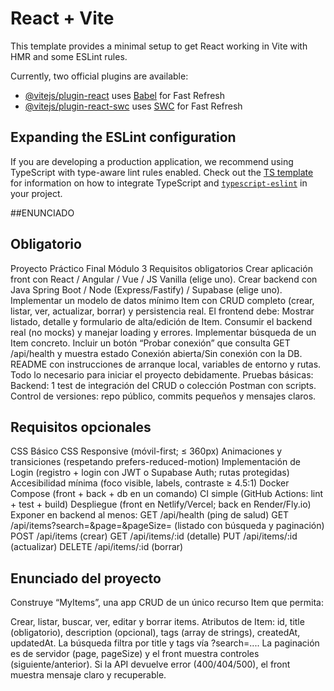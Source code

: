 # React + Vite

This template provides a minimal setup to get React working in Vite with HMR and some ESLint rules.

Currently, two official plugins are available:

- [@vitejs/plugin-react](https://github.com/vitejs/vite-plugin-react/blob/main/packages/plugin-react) uses [Babel](https://babeljs.io/) for Fast Refresh
- [@vitejs/plugin-react-swc](https://github.com/vitejs/vite-plugin-react/blob/main/packages/plugin-react-swc) uses [SWC](https://swc.rs/) for Fast Refresh

## Expanding the ESLint configuration

If you are developing a production application, we recommend using TypeScript with type-aware lint rules enabled. Check out the [TS template](https://github.com/vitejs/vite/tree/main/packages/create-vite/template-react-ts) for information on how to integrate TypeScript and [`typescript-eslint`](https://typescript-eslint.io) in your project.





##ENUNCIADO

**Obligatorio**
----------------------------------------------
Proyecto Práctico Final Módulo 3
Requisitos obligatorios
Crear aplicación front con React / Angular / Vue / JS Vanilla (elige uno).
Crear backend con Java Spring Boot / Node (Express/Fastify) / Supabase (elige uno).
Implementar un modelo de datos mínimo Item con CRUD completo (crear, listar, ver, actualizar, borrar) y persistencia real.
El frontend debe:
Mostrar listado, detalle y formulario de alta/edición de Item.
Consumir el backend real (no mocks) y manejar loading y errores.
Implementar búsqueda de un Item concreto.
Incluir un botón “Probar conexión” que consulta GET /api/health y muestra estado Conexión abierta/Sin conexión con la DB.
README con instrucciones de arranque local, variables de entorno y rutas. Todo lo necesario para iniciar el proyecto debidamente.
Pruebas básicas:
Backend: 1 test de integración del CRUD o colección Postman con scripts.
Control de versiones: repo público, commits pequeños y mensajes claros.


**Requisitos opcionales**
-----------------------------------------------------
CSS Básico
CSS Responsive (móvil-first; ≤ 360px)
Animaciones y transiciones (respetando prefers-reduced-motion)
Implementación de Login (registro + login con JWT o Supabase Auth; rutas protegidas)
Accesibilidad mínima (foco visible, labels, contraste ≥ 4.5:1)
Docker Compose (front + back + db en un comando)
CI simple (GitHub Actions: lint + test + build)
Despliegue (front en Netlify/Vercel; back en Render/Fly.io)
Exponer en backend al menos:
GET /api/health (ping de salud)
GET /api/items?search=&page=&pageSize= (listado con búsqueda y paginación)
POST /api/items (crear)
GET /api/items/:id (detalle)
PUT /api/items/:id (actualizar)
DELETE /api/items/:id (borrar)


**Enunciado del proyecto**
-----------------------------------------
Construye “MyItems”, una app CRUD de un único recurso Item que permita:

Crear, listar, buscar, ver, editar y borrar items.
Atributos de Item:
id, title (obligatorio), description (opcional), tags (array de strings), createdAt, updatedAt.
La búsqueda filtra por title y tags vía ?search=....
La paginación es de servidor (page, pageSize) y el front muestra controles (siguiente/anterior).
Si la API devuelve error (400/404/500), el front muestra mensaje claro y recuperable.
